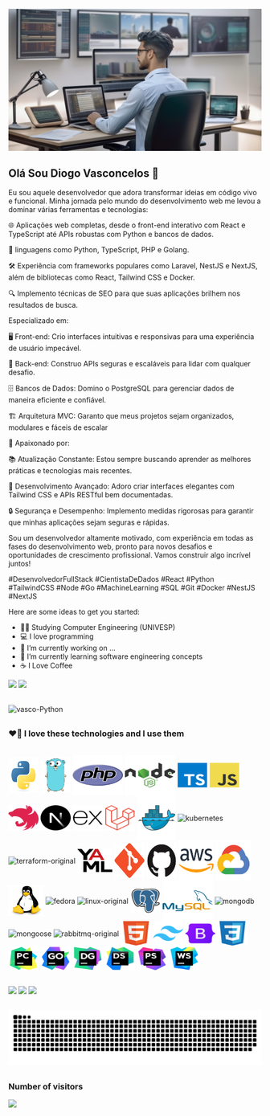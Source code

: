 ![eu](https://raw.githubusercontent.com/diogolang/diogolang/main/eu.jpg)

## Olá Sou Diogo Vasconcelos 👋

Eu sou aquele desenvolvedor que adora transformar ideias em código vivo e funcional. Minha jornada pelo mundo do desenvolvimento web me levou a dominar várias ferramentas e tecnologias:

🌐 Aplicações web completas, desde o front-end interativo com React e TypeScript até APIs robustas com Python e bancos de dados.

🚀 linguagens como Python, TypeScript, PHP e Golang.

🛠️ Experiência com frameworks populares como Laravel, NestJS e NextJS, além de bibliotecas como React, Tailwind CSS e Docker.

🔍 Implemento técnicas de SEO para que suas aplicações brilhem nos resultados de busca.

Especializado em:

🖥️ Front-end: Crio interfaces intuitivas e responsivas para uma experiência de usuário impecável.

📡 Back-end: Construo APIs seguras e escaláveis para lidar com qualquer desafio.

🗄️ Bancos de Dados: Domino o PostgreSQL para gerenciar dados de maneira eficiente e confiável.

🏗️ Arquitetura MVC: Garanto que meus projetos sejam organizados, modulares e fáceis de escalar

🌟 Apaixonado por:

📚 Atualização Constante: Estou sempre buscando aprender as melhores práticas e tecnologias mais recentes.

🎨 Desenvolvimento Avançado: Adoro criar interfaces elegantes com Tailwind CSS e APIs RESTful bem documentadas.

🔒 Segurança e Desempenho: Implemento medidas rigorosas para garantir que minhas aplicações sejam seguras e rápidas.

Sou um desenvolvedor altamente motivado, com experiência em todas as fases do desenvolvimento web, pronto para novos desafios e oportunidades de crescimento profissional. Vamos construir algo incrível juntos!

#DesenvolvedorFullStack #CientistaDeDados #React #Python #TailwindCSS #Node #Go #MachineLearning #SQL #Git #Docker #NestJS #NextJS

Here are some ideas to get you started:

- 👨‍🎓 Studying Computer Engineering (UNIVESP)
- 💻 I love programming
- 🔭 I’m currently working on ...
- 📕 I’m currently learning software engineering concepts
- ☕ I Love Coffee


<div style="display: inline_block">
    <img height=200  src="https://github-readme-stats.vercel.app/api/top-langs/?username=diogolang&layout=compact&theme=dracula&langs_count=10">
    <img height=200  src="https://github-readme-streak-stats.herokuapp.com/?user=diogolang&theme=dracula&hide_border=false">
</div>

 <!-- img height=200  src="https://github-readme-stats.vercel.app/api?username=diogolang&show_icons=true&theme=dracula" -->
   
##

<img align="center" alt="vasco-Python" src="https://repository-images.githubusercontent.com/521515652/d0a2676e-2a17-4ad1-8e2d-54dc08db0db7">

##
### ❤️‍🔥 I love these technologies and I use them 
<div style="display: inline_block">    
  <br>
<img align="center" alt="vasco-Python" height="70" width="60" src="https://raw.githubusercontent.com/devicons/devicon/master/icons/python/python-original.svg">
<img align="center" alt="vasco-Js" height="70" width="60" src="https://raw.githubusercontent.com/devicons/devicon/master/icons/go/go-original.svg">
<img align="center" alt="vasco-Csharp" height="80" width="100" src="https://raw.githubusercontent.com/devicons/devicon/master/icons/php/php-original.svg">
<img align="center" alt="vasco-Ts" height="80" width="100"src="https://raw.githubusercontent.com/devicons/devicon/master/icons/nodejs/nodejs-original-wordmark.svg">
<img align="center" alt="vasco-Ts" height="50" width="60"src="https://raw.githubusercontent.com/devicons/devicon/master/icons/typescript/typescript-plain.svg">
<img align="center" alt="vasco-Ts" height="50" width="60"src="https://raw.githubusercontent.com/devicons/devicon/master/icons/javascript/javascript-original.svg">
<img align="center" alt="vasco-React" height="50" width="60" src="https://raw.githubusercontent.com/devicons/devicon/master/icons/nestjs/nestjs-original.svg">
<img align="center" alt="nextjs-original" height="50" width="60" src="https://raw.githubusercontent.com/devicons/devicon/master/icons/nextjs/nextjs-original.svg">
<img align="center" alt="express-original" height="50" width="60" src="https://raw.githubusercontent.com/devicons/devicon/master/icons/express/express-original.svg">
<img align="center" alt="laravel-original." height="50" width="60" src="https://raw.githubusercontent.com/devicons/devicon/master/icons/laravel/laravel-original.svg">
<!--img align="center" alt="react-original" height="50" width="60" src="https://raw.githubusercontent.com/devicons/devicon/master/icons/react/react-original.svg" -->
<img align="center" alt="docker-original" height="90" width="77" src="https://raw.githubusercontent.com/devicons/devicon/master/icons/docker/docker-original.svg">
<img align="center" alt="kubernetes" height="65" width="57" src="https://cdn.jsdelivr.net/gh/devicons/devicon@latest/icons/kubernetes/kubernetes-original.svg" />      
<img  align="center" alt="terraform-original" height="60" width="70" src="https://cdn.jsdelivr.net/gh/devicons/devicon@latest/icons/terraform/terraform-original.svg" />
<img align="center" alt="yaml-original" height="50" width="70" src="https://raw.githubusercontent.com/devicons/devicon/master/icons/yaml/yaml-original.svg">
<img align="center" alt="git-original" height="70" width="60" src="https://raw.githubusercontent.com/devicons/devicon/master/icons/git/git-original.svg">
<img align="center" alt="vasco-React" height="70" width="60" src="https://raw.githubusercontent.com/devicons/devicon/master/icons/github/github-original.svg">
<img align="center" alt="amazonwebservices" height="80" width="70" src="https://raw.githubusercontent.com/devicons/devicon/master/icons/amazonwebservices/amazonwebservices-original-wordmark.svg">
<img align="center" alt="googlecloud" height="80" width="70" src="https://raw.githubusercontent.com/devicons/devicon/master/icons/googlecloud/googlecloud-original.svg">
<img align="center" alt="linux-original" height="60" width="70" src="https://raw.githubusercontent.com/devicons/devicon/master/icons/linux/linux-original.svg">
<img align="center" alt="fedora" height="60" width="70" src="https://cdn.jsdelivr.net/gh/devicons/devicon@latest/icons/fedora/fedora-original.svg" />
<img align="center" alt="linux-original" height="60" width="70" src="https://cdn.jsdelivr.net/gh/devicons/devicon@latest/icons/redhat/redhat-original.svg" />          
<img align="center" alt="postgresql-original" height="50" width="60" src="https://raw.githubusercontent.com/devicons/devicon/master/icons/postgresql/postgresql-original.svg">
<img align="center" alt="vasco-React" height="80" width="100" src="https://raw.githubusercontent.com/devicons/devicon/master/icons/mysql/mysql-original-wordmark.svg">
<img align="center" alt="mongodb" height="72" width="81" src="https://cdn.jsdelivr.net/gh/devicons/devicon@latest/icons/mongodb/mongodb-original.svg" />
<img align="center" alt="mongoose" height="72" width="81" src="https://cdn.jsdelivr.net/gh/devicons/devicon@latest/icons/mongoose/mongoose-original.svg" />      
<img align="center" alt="rabbitmq-original" height="50" width="60" src="https://cdn.jsdelivr.net/gh/devicons/devicon@latest/icons/rabbitmq/rabbitmq-original.svg" />
<img align="center" alt="vasco-HTML" height="50" width="60" src="https://raw.githubusercontent.com/devicons/devicon/master/icons/html5/html5-original.svg">
<img align="center" alt="tailwindcss" height="50" width="60" src="https://raw.githubusercontent.com/devicons/devicon/master/icons/tailwindcss/tailwindcss-original.svg">
<img align="center" alt="bootstrap-original" height="50" width="60" src="https://raw.githubusercontent.com/devicons/devicon/master/icons/bootstrap/bootstrap-original.svg">
<img align="center" alt="vasco-CSS" height="50" width="60" src="https://raw.githubusercontent.com/devicons/devicon/master/icons/css3/css3-original.svg">
<img align="center" alt="pycharm-original" height="50" width="60" src="https://raw.githubusercontent.com/devicons/devicon/master/icons/pycharm/pycharm-original.svg">
<img align="center" alt="goland" height="50" width="60" src="https://raw.githubusercontent.com/devicons/devicon/master/icons/goland/goland-original.svg">
<img align="center" alt="datagrip" height="50" width="60" src="https://raw.githubusercontent.com/devicons/devicon/master/icons/datagrip/datagrip-original.svg">
<img align="center" alt="dataspell" height="50" width="60" src="https://raw.githubusercontent.com/devicons/devicon/master/icons/dataspell/dataspell-original.svg">
<img align="center" alt="phpstorm-original" height="50" width="60" src="https://raw.githubusercontent.com/devicons/devicon/master/icons/phpstorm/phpstorm-original.svg">
<img align="center" alt="webstorm" height="50" width="60" src="https://raw.githubusercontent.com/devicons/devicon/master/icons/webstorm/webstorm-original.svg">

</div>

##
 
<div> 
  
  <a href="https://www.linkedin.com/in/diogolang" target="_blank">
  <img src="https://img.shields.io/badge/-LinkedIn-%230077B5?style=for-the-badge&logo=linkedin&logoColor=white" target="_blank"></a> 
  <a href="#" target="_blank"><img src="https://img.shields.io/badge/-Instagram-%23E4405F?style=for-the-badge&logo=instagram&logoColor=white" target="_blank"></a>
 <a href="https://discord.gg/diogolang" target="_blank"><img src="https://img.shields.io/badge/Discord-7289DA?style=for-the-badge&logo=discord&logoColor=white" target="_blank"></a> 

</div>

##

<picture>
  <source media="(prefers-color-scheme: dark)" srcset="https://raw.githubusercontent.com/devsvasconcelos/devsvasconcelos/output/github-contribution-grid-snake-dark.svg">
  <img alt="github contribution grid snake animation" src="https://raw.githubusercontent.com/devsvasconcelos/devsvasconcelos/output/github-contribution-grid-snake.svg">
</picture>

##
### Number of visitors
<img src="https://profile-counter.glitch.me/%7Bdiogolang%7D/count.svg"></a>


